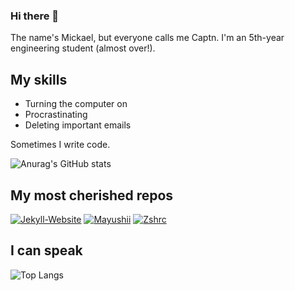 ### Hi there 👋

The name's Mickael, but everyone calls me Captn.
I'm an 5th-year engineering student (almost over!).

## My skills
- Turning the computer on
- Procrastinating
- Deleting important emails

Sometimes I write code.

![Anurag's GitHub stats](https://github-readme-stats.vercel.app/api?username=Captn138&show_icons=true&theme=tokyonight)

## My most cherished repos
[![Jekyll-Website](https://github-readme-stats.vercel.app/api/pin/?username=Captn138&repo=jekyll-website)](https://github.com/Captn138/jekyll-website)
[![Mayushii](https://github-readme-stats.vercel.app/api/pin/?username=Captn138&repo=mayushii)](https://github.com/Captn138/mayushii)
[![Zshrc](https://github-readme-stats.vercel.app/api/pin/?username=Captn138&repo=zshrc)](https://github.com/Captn138/zshrc)

## I can speak
![Top Langs](https://github-readme-stats.vercel.app/api/top-langs/?username=Captn138)
